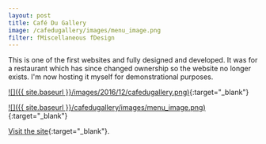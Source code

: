 ```yaml
---
layout: post
title: Café Du Gallery
image: /cafedugallery/images/menu_image.png
filter: fMiscellaneous fDesign
---
```


This is one of the first websites and fully designed and developed. It was for a restaurant which has since changed ownership so the website no longer exists. I'm now hosting it myself for demonstrational purposes.

[![]({{ site.baseurl }}/images/2016/12/cafedugallery.png)](../cafedugallery/){:target="_blank"}

[![]({{ site.baseurl }}/cafedugallery/images/menu_image.png)](../cafedugallery/){:target="_blank"}

[Visit the site](../cafedugallery/){:target="_blank"}.

